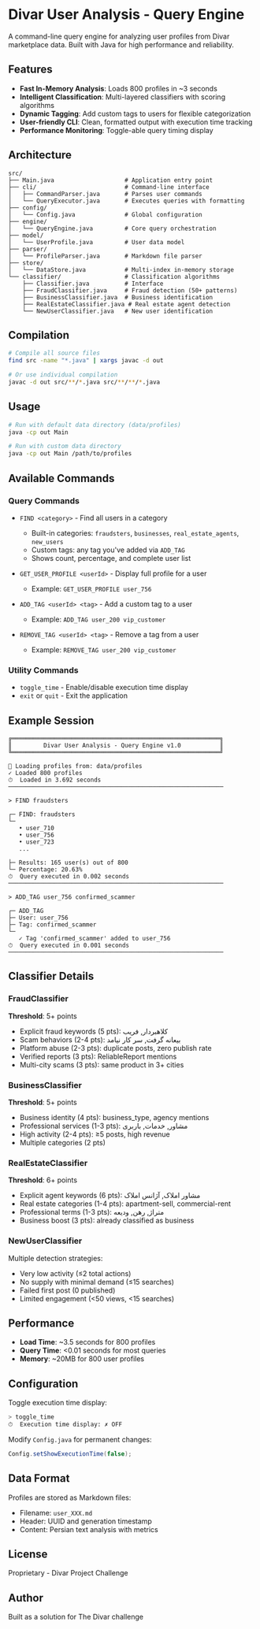 # Divar User Analysis - Query Engine

A command-line query engine for analyzing user profiles from Divar marketplace data. Built with Java for high performance and reliability.

## Features

- **Fast In-Memory Analysis**: Loads 800 profiles in ~3 seconds
- **Intelligent Classification**: Multi-layered classifiers with scoring algorithms
- **Dynamic Tagging**: Add custom tags to users for flexible categorization
- **User-friendly CLI**: Clean, formatted output with execution time tracking
- **Performance Monitoring**: Toggle-able query timing display

## Architecture

```
src/
├── Main.java                    # Application entry point
├── cli/                         # Command-line interface
│   ├── CommandParser.java       # Parses user commands
│   └── QueryExecutor.java       # Executes queries with formatting
├── config/
│   └── Config.java              # Global configuration
├── engine/
│   └── QueryEngine.java         # Core query orchestration
├── model/
│   └── UserProfile.java         # User data model
├── parser/
│   └── ProfileParser.java       # Markdown file parser
├── store/
│   └── DataStore.java           # Multi-index in-memory storage
└── classifier/                  # Classification algorithms
    ├── Classifier.java          # Interface
    ├── FraudClassifier.java     # Fraud detection (50+ patterns)
    ├── BusinessClassifier.java  # Business identification
    ├── RealEstateClassifier.java # Real estate agent detection
    └── NewUserClassifier.java   # New user identification
```

## Compilation

```bash
# Compile all source files
find src -name "*.java" | xargs javac -d out

# Or use individual compilation
javac -d out src/**/*.java src/**/**/*.java
```

## Usage

```bash
# Run with default data directory (data/profiles)
java -cp out Main

# Run with custom data directory
java -cp out Main /path/to/profiles
```

## Available Commands

### Query Commands
- `FIND <category>` - Find all users in a category
  - Built-in categories: `fraudsters`, `businesses`, `real_estate_agents`, `new_users`
  - Custom tags: any tag you've added via `ADD_TAG`
  - Shows count, percentage, and complete user list

- `GET_USER_PROFILE <userId>` - Display full profile for a user
  - Example: `GET_USER_PROFILE user_756`

- `ADD_TAG <userId> <tag>` - Add a custom tag to a user
  - Example: `ADD_TAG user_200 vip_customer`

- `REMOVE_TAG <userId> <tag>` - Remove a tag from a user
  - Example: `REMOVE_TAG user_200 vip_customer`

### Utility Commands
- `toggle_time` - Enable/disable execution time display
- `exit` or `quit` - Exit the application

## Example Session

```
╔═══════════════════════════════════════════════════════════╗
║         Divar User Analysis - Query Engine v1.0           ║
╚═══════════════════════════════════════════════════════════╝

📂 Loading profiles from: data/profiles
✓ Loaded 800 profiles
⏱  Loaded in 3.692 seconds
─────────────────────────────────────────────────────────────

> FIND fraudsters

┌─ FIND: fraudsters
└─
   • user_710
   • user_756
   • user_723
   ...

├─ Results: 165 user(s) out of 800
└─ Percentage: 20.63%
⏱  Query executed in 0.002 seconds
─────────────────────────────────────────────────────────────

> ADD_TAG user_756 confirmed_scammer

┌─ ADD_TAG
├─ User: user_756
├─ Tag: confirmed_scammer
└─
   ✓ Tag 'confirmed_scammer' added to user_756
⏱  Query executed in 0.001 seconds
─────────────────────────────────────────────────────────────
```

## Classifier Details

### FraudClassifier
**Threshold**: 5+ points

- Explicit fraud keywords (5 pts): کلاهبردار, فریب
- Scam behaviors (2-4 pts): بیعانه گرفت, سر کار نیامد
- Platform abuse (2-3 pts): duplicate posts, zero publish rate
- Verified reports (3 pts): ReliableReport mentions
- Multi-city scams (3 pts): same product in 3+ cities

### BusinessClassifier  
**Threshold**: 5+ points

- Business identity (4 pts): business_type, agency mentions
- Professional services (1-3 pts): مشاور, خدمات, باربری
- High activity (2-4 pts): ≥5 posts, high revenue
- Multiple categories (2 pts)

### RealEstateClassifier
**Threshold**: 6+ points

- Explicit agent keywords (6 pts): مشاور املاک, آژانس املاک
- Real estate categories (1-4 pts): apartment-sell, commercial-rent
- Professional terms (1-3 pts): متراژ, رهن, ودیعه
- Business boost (3 pts): already classified as business

### NewUserClassifier
Multiple detection strategies:
- Very low activity (≤2 total actions)
- No supply with minimal demand (≤15 searches)
- Failed first post (0 published)
- Limited engagement (<50 views, <15 searches)

## Performance

- **Load Time**: ~3.5 seconds for 800 profiles
- **Query Time**: <0.01 seconds for most queries
- **Memory**: ~20MB for 800 user profiles

## Configuration

Toggle execution time display:
```bash
> toggle_time
⏱  Execution time display: ✗ OFF
```

Modify `Config.java` for permanent changes:
```java
Config.setShowExecutionTime(false);
```

## Data Format

Profiles are stored as Markdown files:
- Filename: `user_XXX.md`
- Header: UUID and generation timestamp
- Content: Persian text analysis with metrics

## License

Proprietary - Divar Project Challenge

## Author

Built as a solution for The Divar challenge
